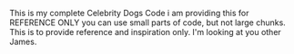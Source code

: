 This is my complete Celebrity Dogs Code
i am providing this for REFERENCE ONLY
you can use small parts of code, but not large chunks. This is to provide reference and inspiration only.
I'm looking at you other James.
